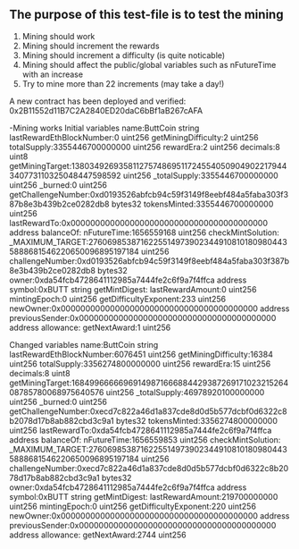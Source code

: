 ## The purpose of this test-file is to test the mining 

1. Mining should work
2. Mining should increment the rewards
3. Mining should increment a difficulty (is quite noticable)
4. Mining should affect the public/global variables such as nFutureTime with an increase
5. Try to mine more than 22 increments (may take a day!)

A new contract has been deployed and verified:
0x2B11552d11B7C2A2840ED20daC6bBf1aB267cAFA

-Mining works
Initial variables
name:ButtCoin string
lastRewardEthBlockNumber:0 uint256
getMiningDifficulty:2 uint256
totalSupply:3355446700000000 uint256
rewardEra:2 uint256
decimals:8 uint8
getMiningTarget:13803492693581127574869511724554050904902217944340773110325048447598592 uint256
_totalSupply:3355446700000000 uint256
_burned:0 uint256
getChallengeNumber:0xd0193526abfcb94c59f3149f8eebf484a5faba303f387b8e3b439b2ce0282db8 bytes32
tokensMinted:3355446700000000 uint256
lastRewardTo:0x0000000000000000000000000000000000000000 address
balanceOf:
nFutureTime:1656559168 uint256
checkMintSolution:
_MAXIMUM_TARGET:27606985387162255149739023449108101809804435888681546220650096895197184 uint256
challengeNumber:0xd0193526abfcb94c59f3149f8eebf484a5faba303f387b8e3b439b2ce0282db8 bytes32
owner:0xda54fcb4728641112985a7444fe2c6f9a7f4ffca address
symbol:0xBUTT string
getMintDigest:
lastRewardAmount:0 uint256
mintingEpoch:0 uint256
getDifficultyExponent:233 uint256
newOwner:0x0000000000000000000000000000000000000000 address
previousSender:0x0000000000000000000000000000000000000000 address
allowance:
getNextAward:1 uint256

Changed variables 
name:ButtCoin string
lastRewardEthBlockNumber:6076451 uint256
getMiningDifficulty:16384 uint256
totalSupply:3356274800000000 uint256
rewardEra:15 uint256
decimals:8 uint8
getMiningTarget:1684996666696914987166688442938726917102321526408785780068975640576 uint256
_totalSupply:46978920100000000 uint256
_burned:0 uint256
getChallengeNumber:0xecd7c822a46d1a837cde8d0d5b577dcbf0d6322c8b2078d17b8ab882cbd3c9a1 bytes32
tokensMinted:3356274800000000 uint256
lastRewardTo:0xda54fcb4728641112985a7444fe2c6f9a7f4ffca address
balanceOf:
nFutureTime:1656559853 uint256
checkMintSolution:
_MAXIMUM_TARGET:27606985387162255149739023449108101809804435888681546220650096895197184 uint256
challengeNumber:0xecd7c822a46d1a837cde8d0d5b577dcbf0d6322c8b2078d17b8ab882cbd3c9a1 bytes32
owner:0xda54fcb4728641112985a7444fe2c6f9a7f4ffca address
symbol:0xBUTT string
getMintDigest:
lastRewardAmount:219700000000 uint256
mintingEpoch:0 uint256
getDifficultyExponent:220 uint256
newOwner:0x0000000000000000000000000000000000000000 address
previousSender:0x0000000000000000000000000000000000000000 address
allowance:
getNextAward:2744 uint256
